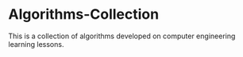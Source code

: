 # Algorithms-Collection
This is a collection of algorithms developed on computer engineering learning lessons.

